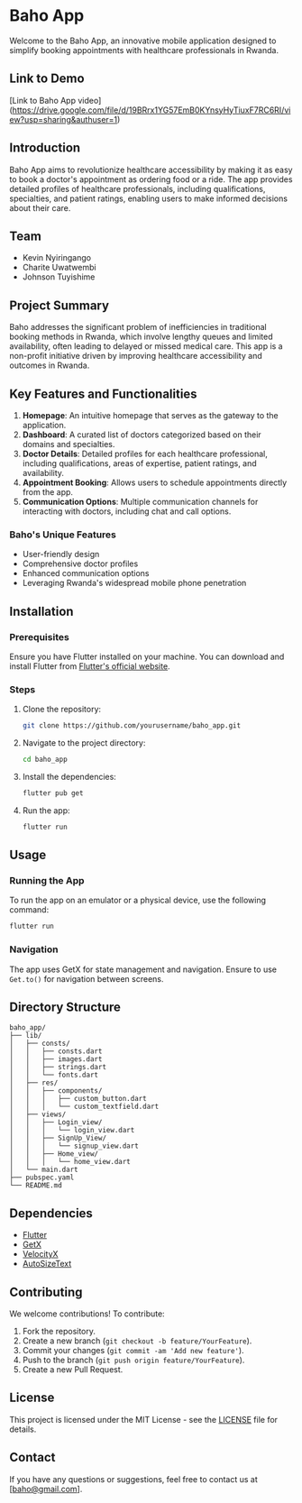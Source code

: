 # Baho App

Welcome to the Baho App, an innovative mobile application designed to simplify booking appointments with healthcare professionals in Rwanda.

## Link to Demo

[Link to Baho App video] (https://drive.google.com/file/d/19BRrx1YG57EmB0KYnsyHyTiuxF7RC6RI/view?usp=sharing&authuser=1)


## Introduction

Baho App aims to revolutionize healthcare accessibility by making it as easy to book a doctor's appointment as ordering food or a ride. The app provides detailed profiles of healthcare professionals, including qualifications, specialties, and patient ratings, enabling users to make informed decisions about their care.

## Team

- Kevin Nyiringango
- Charite Uwatwembi
- Johnson Tuyishime

## Project Summary

Baho addresses the significant problem of inefficiencies in traditional booking methods in Rwanda, which involve lengthy queues and limited availability, often leading to delayed or missed medical care. This app is a non-profit initiative driven by improving healthcare accessibility and outcomes in Rwanda.

## Key Features and Functionalities

1. **Homepage**: An intuitive homepage that serves as the gateway to the application.
2. **Dashboard**: A curated list of doctors categorized based on their domains and specialties.
3. **Doctor Details**: Detailed profiles for each healthcare professional, including qualifications, areas of expertise, patient ratings, and availability.
4. **Appointment Booking**: Allows users to schedule appointments directly from the app.
5. **Communication Options**: Multiple communication channels for interacting with doctors, including chat and call options.


### Baho's Unique Features
- User-friendly design
- Comprehensive doctor profiles
- Enhanced communication options
- Leveraging Rwanda's widespread mobile phone penetration

## Installation

### Prerequisites

Ensure you have Flutter installed on your machine. You can download and install Flutter from [Flutter's official website](https://flutter.dev/docs/get-started/install).

### Steps

1. Clone the repository:
   ```bash
   git clone https://github.com/yourusername/baho_app.git
   ```
2. Navigate to the project directory:
   ```bash
   cd baho_app
   ```
3. Install the dependencies:
   ```bash
   flutter pub get
   ```
4. Run the app:
   ```bash
   flutter run
   ```

## Usage

### Running the App

To run the app on an emulator or a physical device, use the following command:
```bash
flutter run
```

### Navigation

The app uses GetX for state management and navigation. Ensure to use `Get.to()` for navigation between screens.

## Directory Structure

```
baho_app/
├── lib/
│   ├── consts/
│   │   ├── consts.dart
│   │   ├── images.dart
│   │   ├── strings.dart
│   │   └── fonts.dart
│   ├── res/
│   │   ├── components/
│   │   │   ├── custom_button.dart
│   │   │   └── custom_textfield.dart
│   ├── views/
│   │   ├── Login_view/
│   │   │   └── login_view.dart
│   │   ├── SignUp_View/
│   │   │   └── signup_view.dart
│   │   ├── Home_view/
│   │   │   └── home_view.dart
│   └── main.dart
├── pubspec.yaml
└── README.md
```


## Dependencies

- [Flutter](https://flutter.dev/)
- [GetX](https://pub.dev/packages/get)
- [VelocityX](https://pub.dev/packages/velocity_x)
- [AutoSizeText](https://pub.dev/packages/auto_size_text)


## Contributing

We welcome contributions! To contribute:

1. Fork the repository.
2. Create a new branch (`git checkout -b feature/YourFeature`).
3. Commit your changes (`git commit -am 'Add new feature'`).
4. Push to the branch (`git push origin feature/YourFeature`).
5. Create a new Pull Request.

## License

This project is licensed under the MIT License - see the [LICENSE](LICENSE) file for details.

## Contact

If you have any questions or suggestions, feel free to contact us at [baho@gmail.com].

